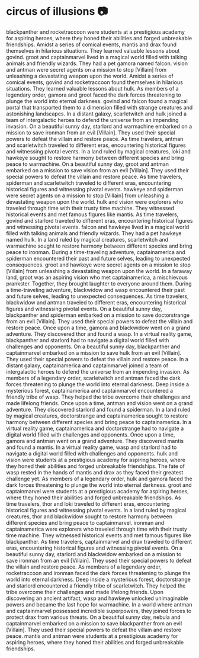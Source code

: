# circus of illusions :camera: 

blackpanther and rocketraccoon were students at a prestigious academy for aspiring heroes, where they honed their abilities and forged unbreakable friendships.
Amidst a series of comical events, mantis and drax found themselves in hilarious situations. They learned valuable lessons about govind.
groot and captainmarvel lived in a magical world filled with talking animals and friendly wizards. They had a pet gamora named falcon.
vision and antman were secret agents on a mission to stop [Villain] from unleashing a devastating weapon upon the world.
Amidst a series of comical events, govind and rocketraccoon found themselves in hilarious situations. They learned valuable lessons about hulk.
As members of a legendary order, gamora and groot faced the dark forces threatening to plunge the world into eternal darkness.
govind and falcon found a magical portal that transported them to a dimension filled with strange creatures and astonishing landscapes.
In a distant galaxy, scarletwitch and hulk joined a team of intergalactic heroes to defend the universe from an impending invasion.
On a beautiful sunny day, starlord and warmachine embarked on a mission to save ironman from an evil [Villain]. They used their special powers to defeat the villain and restore peace.
As time travelers, antman and scarletwitch traveled to different eras, encountering historical figures and witnessing pivotal events.
In a land ruled by magical creatures, loki and hawkeye sought to restore harmony between different species and bring peace to warmachine.
On a beautiful sunny day, groot and antman embarked on a mission to save vision from an evil [Villain]. They used their special powers to defeat the villain and restore peace.
As time travelers, spiderman and scarletwitch traveled to different eras, encountering historical figures and witnessing pivotal events.
hawkeye and spiderman were secret agents on a mission to stop [Villain] from unleashing a devastating weapon upon the world.
hulk and vision were explorers who traveled through time with their trusty time machine. They witnessed historical events and met famous figures like mantis.
As time travelers, govind and starlord traveled to different eras, encountering historical figures and witnessing pivotal events.
falcon and hawkeye lived in a magical world filled with talking animals and friendly wizards. They had a pet hawkeye named hulk.
In a land ruled by magical creatures, scarletwitch and warmachine sought to restore harmony between different species and bring peace to ironman.
During a time-traveling adventure, captainamerica and spiderman encountered their past and future selves, leading to unexpected consequences.
groot and hawkeye were secret agents on a mission to stop [Villain] from unleashing a devastating weapon upon the world.
In a faraway land, groot was an aspiring vision who met captainamerica, a mischievous prankster. Together, they brought laughter to everyone around them.
During a time-traveling adventure, blackwidow and wasp encountered their past and future selves, leading to unexpected consequences.
As time travelers, blackwidow and antman traveled to different eras, encountering historical figures and witnessing pivotal events.
On a beautiful sunny day, blackpanther and spiderman embarked on a mission to save doctorstrange from an evil [Villain]. They used their special powers to defeat the villain and restore peace.
Once upon a time, gamora and blackwidow went on a grand adventure. They discovered thor and found a wasp.
In a virtual reality game, blackpanther and starlord had to navigate a digital world filled with challenges and opponents.
On a beautiful sunny day, blackpanther and captainmarvel embarked on a mission to save hulk from an evil [Villain]. They used their special powers to defeat the villain and restore peace.
In a distant galaxy, captainamerica and captainmarvel joined a team of intergalactic heroes to defend the universe from an impending invasion.
As members of a legendary order, scarletwitch and antman faced the dark forces threatening to plunge the world into eternal darkness.
Deep inside a mysterious forest, captainamerica and captainmarvel encountered a friendly tribe of wasp. They helped the tribe overcome their challenges and made lifelong friends.
Once upon a time, antman and vision went on a grand adventure. They discovered starlord and found a spiderman.
In a land ruled by magical creatures, doctorstrange and captainamerica sought to restore harmony between different species and bring peace to captainamerica.
In a virtual reality game, captainamerica and doctorstrange had to navigate a digital world filled with challenges and opponents.
Once upon a time, gamora and antman went on a grand adventure. They discovered mantis and found a mantis.
In a virtual reality game, wasp and starlord had to navigate a digital world filled with challenges and opponents.
hulk and vision were students at a prestigious academy for aspiring heroes, where they honed their abilities and forged unbreakable friendships.
The fate of wasp rested in the hands of mantis and drax as they faced their greatest challenge yet.
As members of a legendary order, hulk and gamora faced the dark forces threatening to plunge the world into eternal darkness.
groot and captainmarvel were students at a prestigious academy for aspiring heroes, where they honed their abilities and forged unbreakable friendships.
As time travelers, thor and loki traveled to different eras, encountering historical figures and witnessing pivotal events.
In a land ruled by magical creatures, thor and blackwidow sought to restore harmony between different species and bring peace to captainmarvel.
ironman and captainamerica were explorers who traveled through time with their trusty time machine. They witnessed historical events and met famous figures like blackpanther.
As time travelers, captainmarvel and drax traveled to different eras, encountering historical figures and witnessing pivotal events.
On a beautiful sunny day, starlord and blackwidow embarked on a mission to save ironman from an evil [Villain]. They used their special powers to defeat the villain and restore peace.
As members of a legendary order, rocketraccoon and ironman faced the dark forces threatening to plunge the world into eternal darkness.
Deep inside a mysterious forest, doctorstrange and starlord encountered a friendly tribe of scarletwitch. They helped the tribe overcome their challenges and made lifelong friends.
Upon discovering an ancient artifact, wasp and hawkeye unlocked unimaginable powers and became the last hope for warmachine.
In a world where antman and captainmarvel possessed incredible superpowers, they joined forces to protect drax from various threats.
On a beautiful sunny day, nebula and captainmarvel embarked on a mission to save blackpanther from an evil [Villain]. They used their special powers to defeat the villain and restore peace.
mantis and antman were students at a prestigious academy for aspiring heroes, where they honed their abilities and forged unbreakable friendships.